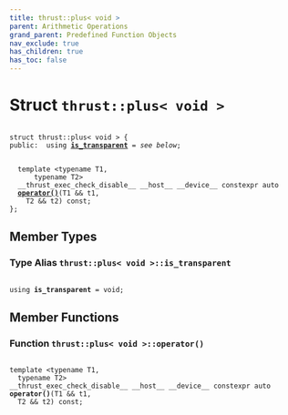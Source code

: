 ```yaml
---
title: thrust::plus< void >
parent: Arithmetic Operations
grand_parent: Predefined Function Objects
nav_exclude: true
has_children: true
has_toc: false
---
```


# Struct `thrust::plus< void >`

<code class="doxybook">
<span>struct thrust::plus&lt; void &gt; {</span>
<span>public:</span><span>&nbsp;&nbsp;using <b><a href="{{ site.baseurl }}/api/classes/structthrust_1_1plus_3_01void_01_4.html#using-is-transparent">is&#95;transparent</a></b> = <i>see below</i>;</span>
<br>
<span>&nbsp;&nbsp;template &lt;typename T1,</span>
<span>&nbsp;&nbsp;&nbsp;&nbsp;&nbsp;&nbsp;typename T2&gt;</span>
<span>&nbsp;&nbsp;__thrust_exec_check_disable__ __host__ __device__ constexpr auto </span><span>&nbsp;&nbsp;<b><a href="{{ site.baseurl }}/api/classes/structthrust_1_1plus_3_01void_01_4.html#function-operator()">operator()</a></b>(T1 && t1,</span>
<span>&nbsp;&nbsp;&nbsp;&nbsp;T2 && t2) const;</span>
<span>};</span>
</code>

## Member Types

<h3 id="using-is-transparent">
Type Alias <code>thrust::plus&lt; void &gt;::is&#95;transparent</code>
</h3>

<code class="doxybook">
<span>using <b>is_transparent</b> = void;</span></code>

## Member Functions

<h3 id="function-operator()">
Function <code>thrust::plus&lt; void &gt;::operator()</code>
</h3>

<code class="doxybook">
<span>template &lt;typename T1,</span>
<span>&nbsp;&nbsp;typename T2&gt;</span>
<span>__thrust_exec_check_disable__ __host__ __device__ constexpr auto </span><span><b>operator()</b>(T1 && t1,</span>
<span>&nbsp;&nbsp;T2 && t2) const;</span></code>

